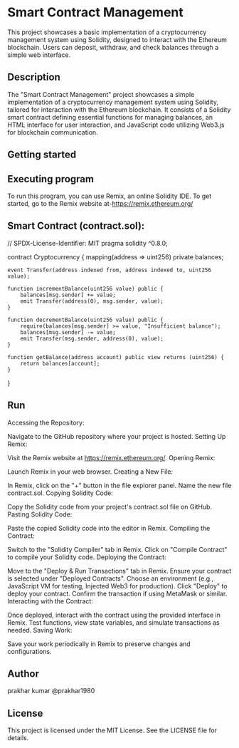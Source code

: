 
#  Smart Contract Management

This project showcases a basic implementation of a cryptocurrency management system using Solidity, designed to interact with the Ethereum blockchain. Users can deposit, withdraw, and check balances through a simple web interface.
## Description


The "Smart Contract Management" project showcases a simple implementation of a cryptocurrency management system using Solidity, tailored for interaction with the Ethereum blockchain. It consists of a Solidity smart contract defining essential functions for managing balances, an HTML interface for user interaction, and JavaScript code utilizing Web3.js for blockchain communication.
## Getting started
## Executing program

To run this program, you can use Remix, an online Solidity IDE. To get started, go to the Remix website at-https://remix.ethereum.org/



## Smart Contract (contract.sol):
// SPDX-License-Identifier: MIT
pragma solidity ^0.8.0;

contract Cryptocurrency {
    mapping(address => uint256) private balances;

    event Transfer(address indexed from, address indexed to, uint256 value);

    function incrementBalance(uint256 value) public {
        balances[msg.sender] += value;
        emit Transfer(address(0), msg.sender, value);
    }

    function decrementBalance(uint256 value) public {
        require(balances[msg.sender] >= value, "Insufficient balance");
        balances[msg.sender] -= value;
        emit Transfer(msg.sender, address(0), value);
    }

    function getBalance(address account) public view returns (uint256) {
        return balances[account];
    }
}

## Run
Accessing the Repository:

Navigate to the GitHub repository where your project is hosted.
Setting Up Remix:

Visit the Remix website at https://remix.ethereum.org/.
Opening Remix:

Launch Remix in your web browser.
Creating a New File:

In Remix, click on the "+" button in the file explorer panel.
Name the new file contract.sol.
Copying Solidity Code:

Copy the Solidity code from your project's contract.sol file on GitHub.
Pasting Solidity Code:

Paste the copied Solidity code into the editor in Remix.
Compiling the Contract:

Switch to the "Solidity Compiler" tab in Remix.
Click on "Compile Contract" to compile your Solidity code.
Deploying the Contract:

Move to the "Deploy & Run Transactions" tab in Remix.
Ensure your contract is selected under "Deployed Contracts".
Choose an environment (e.g., JavaScript VM for testing, Injected Web3 for production).
Click "Deploy" to deploy your contract. Confirm the transaction if using MetaMask or similar.
Interacting with the Contract:

Once deployed, interact with the contract using the provided interface in Remix.
Test functions, view state variables, and simulate transactions as needed.
Saving Work:

Save your work periodically in Remix to preserve changes and configurations.


## Author
prakhar kumar
@prakhar1980

## License
This project is licensed under the MIT License. See the LICENSE file for details.

